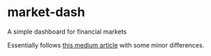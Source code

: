 # market-dash

A simple dashboard for financial markets

Essentially follows [this medium article](https://medium.com/geekculture/how-to-create-a-simple-crypto-dashboard-using-python-b9678e7867b) with some minor differences.
